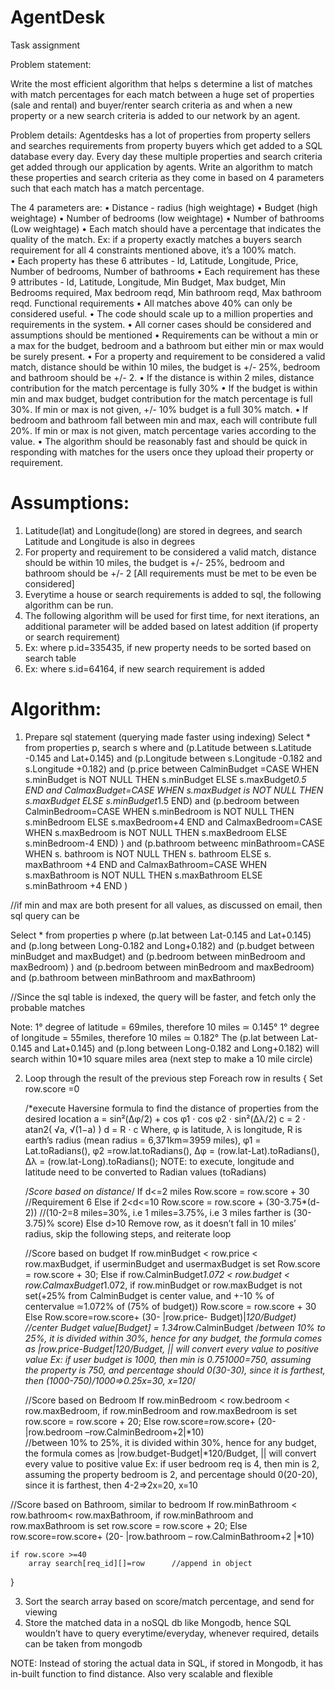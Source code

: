 # AgentDesk
Task assignment

Problem statement:

Write the most efficient algorithm that helps s determine a list of matches with match percentages for each match between a huge set of properties (sale and rental) and buyer/renter search criteria as and when a new property or a new search criteria is added to our network by an agent.  

Problem details:
Agentdesks has a lot of properties from property sellers and searches requirements from property buyers which get added to a SQL database every day. Every day these multiple properties and search criteria get added through our application by agents. Write an algorithm to match these properties and search criteria as they come in based on 4 parameters such that each match has a  match percentage.

The 4 parameters are:
•	Distance - radius (high weightage)
•	Budget (high weightage)
•	Number of bedrooms (low weightage)
•	Number of bathrooms (Low weightage)
•	Each match should have a percentage that indicates the quality of the match. Ex: if a property exactly matches a buyers search requirement for all 4 constraints mentioned above, it’s a 100% match.  
•	Each property has these 6 attributes - Id, Latitude, Longitude, Price, Number of bedrooms, Number of bathrooms
•	Each requirement has these 9 attributes - Id, Latitude, Longitude, Min Budget, Max budget, Min Bedrooms required, Max bedroom reqd, Min bathroom reqd, Max bathroom reqd.
Functional requirements
•	 All matches above 40% can only be considered useful.
•	The code should scale up to a million properties and requirements in the system.
•	All corner cases should be considered and assumptions should be mentioned
•	Requirements can be without a min or a max for the budget, bedroom and a bathroom but either min or max would be surely present.
•	For a property and requirement to be considered a valid match, distance should be within 10 miles, the budget is +/- 25%, bedroom and bathroom should be +/- 2.
•	If the distance is within 2 miles, distance contribution for the match percentage is fully 30%
•	If the budget is within min and max budget, budget contribution for the match percentage is full 30%. If min or max is not given, +/- 10% budget is a full 30% match.
•	If bedroom and bathroom fall between min and max, each will contribute full 20%. If min or max is not given, match percentage varies according to the value.
•	The algorithm should be reasonably fast and should be quick in responding with matches for the users once they upload their property or requirement.

# Assumptions:
1.	Latitude(lat) and Longitude(long) are stored in degrees, and search Latitude and Longitude is also in degrees
2.	For property and requirement to be considered a valid match, distance should be within 10 miles, the budget is +/- 25%, bedroom and bathroom should be +/- 2 [All requirements must be met to be even be considered]
3.	Everytime a house or search requirements is added to sql, the following algorithm can be run.
4.	The following algorithm will be used for first time, for next iterations, an additional parameter will be added based on latest addition (if property or search requirement)
  1.	Ex: where p.id=335435, if new property needs to be sorted based on search table
  2.	Ex: where s.id=64164, if new search requirement is added

# Algorithm:
1.	Prepare sql statement (querying made faster using indexing)
Select * from properties p, search s
where and (p.Latitude between s.Latitude -0.145 and Lat+0.145) and (p.Longitude between s.Longitude -0.182 and s.Longitude +0.182) and
(p.price between CalminBudget =CASE
WHEN s.minBudget is NOT NULL THEN s.minBudget
ELSE s.maxBudget*0.5
END
 and CalmaxBudget=CASE
WHEN s.maxBudget is NOT NULL THEN s.maxBudget
ELSE s.minBudget*1.5
END) 
and (p.bedroom between CalminBedroom=CASE
WHEN s.minBedroom is NOT NULL THEN s.minBedroom
ELSE s.maxBedroom+4
END
 and CalmaxBedroom=CASE
WHEN s.maxBedroom is NOT NULL THEN s.maxBedroom
ELSE s.minBedroom-4
END) ) 
and (p.bathroom betweenc minBathroom=CASE
WHEN s. bathroom is NOT NULL THEN s. bathroom
ELSE s. maxBathroom +4
END
 and CalmaxBathroom=CASE
WHEN s.maxBathroom is NOT NULL THEN s.maxBathroom
ELSE s.minBathroom +4
END
)

//if min and max are both present for all values, as discussed on email, then sql query can be

Select * from properties p where (p.lat between Lat-0.145 and Lat+0.145) and (p.long between Long-0.182 and Long+0.182) and (p.budget between minBudget and maxBudget) and (p.bedroom between minBedroom and maxBedroom) ) and (p.bedroom between minBedroom and maxBedroom) and (p.bathroom between minBathroom and maxBathroom)

//Since the sql table is indexed, the query will be faster, and fetch only the probable matches

Note: 
1° degree of latitude = 69miles, therefore 10 miles ≃ 0.145°
1° degree of longitude = 55miles, therefore 10 miles ≃ 0.182°
The (p.lat between Lat-0.145 and Lat+0.145) and (p.long between Long-0.182 and Long+0.182) will search within 10*10 square miles area (next step to make a 10 mile circle)

2.	Loop through the result of the previous step
Foreach row in results
{
	Set row.score =0

	/*execute Haversine formula to find the distance of properties from the desired location
	a = sin²(Δφ/2) + cos φ1 ⋅ cos φ2 ⋅ sin²(Δλ/2)
	c = 2 ⋅ atan2( √a, √(1−a) )
	d = R ⋅ c
Where, φ is latitude, λ is longitude, R is earth’s radius (mean radius = 6,371km≃3959 miles), φ1 = Lat.toRadians(), φ2 =row.lat.toRadians(),  Δφ = (row.lat-Lat).toRadians(), Δλ = (row.lat-Long).toRadians();
NOTE: to execute, longitude and latitude need to be converted to Radian values (toRadians)
	
	/*Score based on distance*/
	If d<=2 miles
		Row.score = row.score + 30		//Requirement 6
	Else if 2<d<=10
		Row.score = row.score + (30-3.75*(d-2))		//(10-2=8 miles=30%, i.e 1 miles=3.75%, i.e 3 miles farther is (30-3.75)% score)
	Else d>10
		Remove row, as it doesn’t fall in 10 miles’ radius, skip the following steps, and reiterate loop
	
	//Score based on budget
	If row.minBudget < row.price < row.maxBudget, if userminBudget and usermaxBudget is set
		Row.score = row.score + 30; 
	Else if row.CalminBudget*1.072 < row.budget < row.CalmaxBudget*1.072, if row.minBudget or  row.maxBudget is not set(+25% from CalminBudget is center value, and +-10 % of centervalue ≃1.072% of (75% of budget))
		Row.score = row.score + 30
	Else
		Row.score=row.score+ (30- |row.price- Budget)|*120/Budget)	
		//center Budget value[Budget] = 1.34*row.CalminBudget
/*between 10% to 25%, it is divided within 30%, hence for any budget, the formula comes as |row.price-Budget|*120/Budget, || will convert every value to positive value
Ex: if user budget is 1000, then min is 0.75*1000=750, assuming the property is 750, and percentage should 0(30-30), since it is farthest, then (1000-750)/1000=>0.25x=30, x=120*/

	//Score based on Bedroom
	If row.minBedroom < row.bedroom < row.maxBedroom, if row.minBedroom and row.maxBedroom is set
		row.score = row.score + 20; 
	Else
		row.score=row.score+ (20- |row.bedroom –row.CalminBedroom+2|*10)	
//between 10% to 25%, it is divided within 30%, hence for any budget, the formula comes as |row.budget-Budget|*120/Budget, || will convert every value to positive value
Ex: if user bedroom req is 4, then min is 2, assuming the property bedroom is 2, and percentage should 0(20-20), since it is farthest, then 4-2=>2x=20, x=10

//Score based on Bathroom, similar to bedroom
	If row.minBathroom < row.bathroom< row.maxBathroom, 	if row.minBathroom and row.maxBathroom is set
		row.score = row.score + 20; 
	Else
		row.score=row.score+ (20- |row.bathroom – row.CalminBathroom+2 |*10)	
	
	if row.score >=40
		array search[req_id][]=row		//append in object
}

3.	Sort the search array based on score/match percentage, and send for viewing
4.	Store the matched data in a noSQL db like Mongodb, hence SQL wouldn’t have to query everytime/everyday, whenever required, details can be taken from mongodb



NOTE: Instead of storing the actual data in SQL, if stored in Mongodb, it has in-built function to find distance. Also very scalable and flexible


